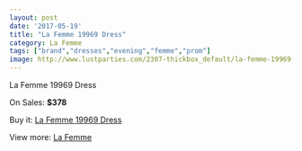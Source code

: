 ```yaml
---
layout: post
date: '2017-05-19'
title: "La Femme 19969 Dress"
category: La Femme
tags: ["brand","dresses","evening","femme","prom"]
image: http://www.lustparties.com/2307-thickbox_default/la-femme-19969-dress.jpg
---
```

La Femme 19969 Dress

On Sales: **$378**
<a href="https://www.lustparties.com/en/la-femme/747-la-femme-19969-dress.html"><amp-img layout="responsive" width="600" height="600" src="//www.lustparties.com/2307-thickbox_default/la-femme-19969-dress.jpg" alt="La Femme 19969 Dress 0" /></a>
<a href="https://www.lustparties.com/en/la-femme/747-la-femme-19969-dress.html"><amp-img layout="responsive" width="600" height="600" src="//www.lustparties.com/2308-thickbox_default/la-femme-19969-dress.jpg" alt="La Femme 19969 Dress 1" /></a>

Buy it: [La Femme 19969 Dress](https://www.lustparties.com/en/la-femme/747-la-femme-19969-dress.html "La Femme 19969 Dress")

View more: [La Femme](https://www.lustparties.com/en/4-la-femme "La Femme")
